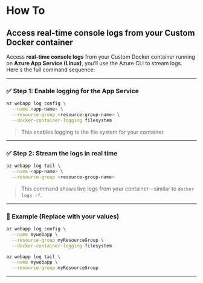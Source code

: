 # How To

## Access **real-time console logs** from your Custom Docker container

Access **real-time console logs** from your Custom Docker container running on **Azure App Service (Linux)**, you’ll use the Azure CLI to stream logs. Here's the full command sequence:

---

### ✅ Step 1: Enable logging for the App Service

```bash
az webapp log config \
  --name <app-name> \
  --resource-group <resource-group-name> \
  --docker-container-logging filesystem
```

> This enables logging to the file system for your container.

---

### ✅ Step 2: Stream the logs in real time

```bash
az webapp log tail \
  --name <app-name> \
  --resource-group <resource-group-name>
```

> This command shows live logs from your container—similar to `docker logs -f`.

---

### 🧠 Example (Replace with your values)

```bash
az webapp log config \
  --name mywebapp \
  --resource-group myResourceGroup \
  --docker-container-logging filesystem

az webapp log tail \
  --name mywebapp \
  --resource-group myResourceGroup
```

---
